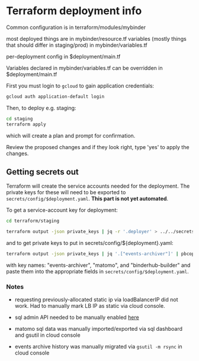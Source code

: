 # Terraform deployment info

Common configuration is in terraform/modules/mybinder

most deployed things are in mybinder/resource.tf
variables (mostly things that should differ in staging/prod) in mybinder/variables.tf

per-deployment config in $deployment/main.tf

Variables declared in mybinder/variables.tf can be overridden in $deployment/main.tf

First you must login to `gcloud` to gain application credentials:

```bash
gcloud auth application-default login
```

Then, to deploy e.g. staging:

```bash
cd staging
terraform apply
```

which will create a plan and prompt for confirmation.

Review the proposed changes and if they look right, type 'yes' to apply the changes.

## Getting secrets out

Terraform will create the service accounts needed for the deployment.
The private keys for these will need to be exported to `secrets/config/$deployment.yaml`.
**This part is not yet automated**.

To get a service-account key for deployment:

```bash
cd terraform/staging

terraform output -json private_keys | jq -r '.deployer' > ../../secrets/gke-auth-key-staging2.json
```

and to get private keys to put in secrets/config/${deployment}.yaml:

```bash
terraform output -json private_keys | jq '.["events-archiver"]' | pbcopy
```

with key names: "events-archiver", "matomo", and "binderhub-builder" and paste them into the appropriate fields in `secrets/config/$deployment.yaml`.


### Notes

- requesting previously-allocated static ip via loadBalancerIP did not work.
  Had to manually mark LB IP as static via cloud console.

- sql admin API needed to be manually enabled [here](https://console.developers.google.com/apis/library/sqladmin.googleapis.com)
- matomo sql data was manually imported/exported via sql dashboard and gsutil in cloud console
- events archive history was manually migrated via `gsutil -m rsync` in cloud console
